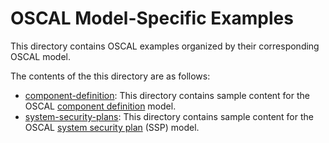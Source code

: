 # OSCAL Model-Specific Examples

This directory contains OSCAL examples organized by their corresponding OSCAL model.

The contents of the this directory are as follows:

- [component-definition](component-definition): This directory contains sample content for the OSCAL [component definition][component-definition-model] model.
- [system-security-plans](system-security-plans): This directory contains sample content for the OSCAL [system security plan][ssp-model] (SSP) model.

[component-definition-model]: https://pages.nist.gov/OSCAL/documentation/schema/implementation-layer/component/
[ssp-model]: https://pages.nist.gov/OSCAL/documentation/schema/implementation-layer/ssp/